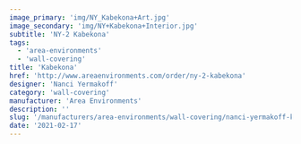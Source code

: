 ```yaml
---
image_primary: 'img/NY_Kabekona+Art.jpg'
image_secondary: 'img/NY+Kabekona+Interior.jpg'
subtitle: 'NY-2 Kabekona'
tags:
  - 'area-environments'
  - 'wall-covering'
title: 'Kabekona'
href: 'http://www.areaenvironments.com/order/ny-2-kabekona'
designer: 'Nanci Yermakoff'
category: 'wall-covering'
manufacturer: 'Area Environments'
description: ''
slug: '/manufacturers/area-environments/wall-covering/nanci-yermakoff-kabekona'
date: '2021-02-17'
---
```

